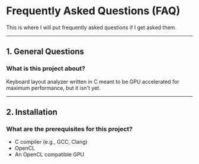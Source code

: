 # Frequently Asked Questions (FAQ)

This is where I will put frequently asked questions if I get asked them.

---

## 1. General Questions

### What is this project about?
Keyboard layout analyzer written in C meant to be GPU accelerated for maximum performance, but it isn't yet.

---

## 2. Installation

### What are the prerequisites for this project?
- C compiler (e.g., GCC, Clang)
- OpenCL
- An OpenCL compatible GPU
